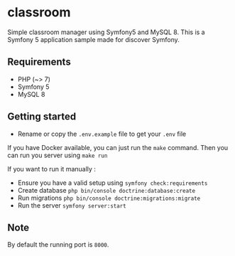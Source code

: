 # classroom
Simple classroom manager using Symfony5 and MySQL 8. This is a Symfony 5 application sample made for discover Symfony.

## Requirements
* PHP (~> 7)
* Symfony 5
* MySQL 8

## Getting started 

* Rename or copy the `.env.example` file to get your `.env` file

If you have Docker available, you can just run the `make` command. Then you can run you server using `make run`

If you want to run it manually :

* Ensure you have a valid setup using `symfony check:requirements`
* Create database `php bin/console doctrine:database:create`
* Run migrations `php bin/console doctrine:migrations:migrate`
* Run the server `symfony server:start`

## Note
By default the running port is `8000`.